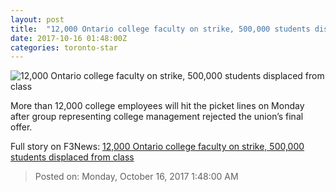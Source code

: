 ```yaml
---
layout: post
title:  "12,000 Ontario college faculty on strike, 500,000 students displaced from class"
date: 2017-10-16 01:48:00Z
categories: toronto-star
---
```


![12,000 Ontario college faculty on strike, 500,000 students displaced from class](https://www.thestar.com/content/dam/thestar/news/gta/2017/10/15/ontario-college-faculty-goes-on-strike-monday-after-final-offer-rejected/george_brown.jpg)

More than 12,000 college employees will hit the picket lines on Monday after group representing college management rejected the union’s final offer.


Full story on F3News: [12,000 Ontario college faculty on strike, 500,000 students displaced from class](http://www.f3nws.com/n/QHyuy)

> Posted on: Monday, October 16, 2017 1:48:00 AM
